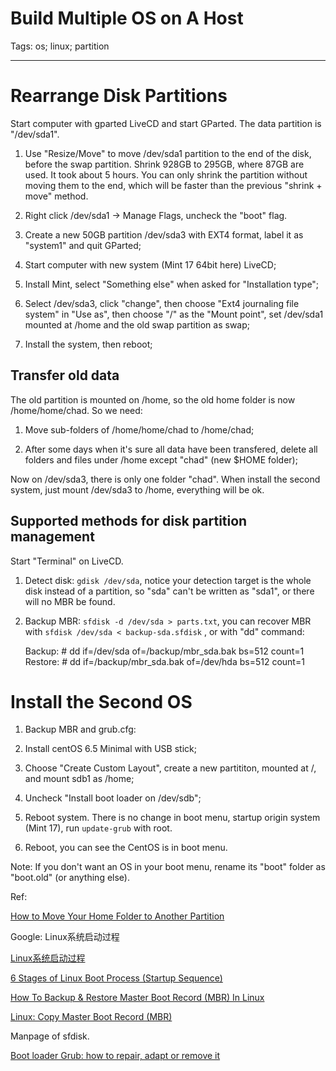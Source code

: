 # Build Multiple OS on A Host
Tags: os; linux; partition

------

# Rearrange Disk Partitions

Start computer with gparted LiveCD and start GParted. The data partition is "/dev/sda1".

1. Use "Resize/Move" to move /dev/sda1 partition to the end of the disk, before the swap partition. Shrink 928GB to 295GB, where 87GB are used. It took about 5 hours. You can only shrink the partition without moving them to the end, which will be faster than the previous "shrink + move" method.

1. Right click /dev/sda1 -> Manage Flags, uncheck the "boot" flag.

1. Create a new 50GB partition /dev/sda3 with EXT4 format, label it as "system1" and quit GParted;

1. Start computer with new system (Mint 17 64bit here) LiveCD;

1. Install Mint, select "Something else" when asked for "Installation type";

1. Select /dev/sda3, click "change", then choose "Ext4 journaling file system" in "Use as", then choose "/" as the "Mount point", set /dev/sda1 mounted at /home and the old swap partition as swap;

1. Install the system, then reboot;

## Transfer old data

The old partition is mounted on /home, so the old home folder is now /home/home/chad. So we need:

1. Move sub-folders of /home/home/chad to /home/chad; 

1. After some days when it's sure all data have been transfered, delete all folders and files under /home except "chad" (new $HOME folder);

Now on /dev/sda3, there is only one folder "chad". When install the second system, just mount /dev/sda3 to /home, everything will be ok.

## Supported methods for disk partition management

Start "Terminal" on LiveCD.

1. Detect disk: `gdisk /dev/sda`, notice  your detection target is the whole disk instead of a partition, so "sda" can't be written as "sda1", or there will no MBR be found.

1. Backup MBR: `sfdisk -d /dev/sda > parts.txt`, you can recover MBR with `sfdisk /dev/sda < backup-sda.sfdisk` , or with "dd" command:

    Backup: # dd if=/dev/sda of=/backup/mbr_sda.bak bs=512 count=1
    Restore: # dd if=/backup/mbr_sda.bak of=/dev/hda bs=512 count=1

# Install the Second OS

1. Backup MBR and grub.cfg: 

1. Install centOS 6.5 Minimal with USB stick;

1. Choose "Create Custom Layout", create a new partititon, mounted at /, and mount sdb1 as /home;

1. Uncheck "Install boot loader on /dev/sdb";

1. Reboot system. There is no change in boot menu, startup origin system (Mint 17), run `update-grub` with root.

1. Reboot, you can see the CentOS is in boot menu.

Note: If you don't want an OS in your boot menu, rename its "boot" folder as "boot.old" (or anything else).

Ref:

[How to Move Your Home Folder to Another Partition](http://www.maketecheasier.com/move-home-folder-ubuntu/)

Google: Linux系统启动过程

[Linux系统启动过程](http://keping.me/linux-boot-process/)

[6 Stages of Linux Boot Process (Startup Sequence)](http://www.thegeekstuff.com/2011/02/linux-boot-process/)

[How To Backup & Restore Master Boot Record (MBR) In Linux](http://www.lifelinux.com/how-to-backup-restore-master-boot-record-mbr-in-linux/)

[Linux: Copy Master Boot Record (MBR)](http://www.techpository.com/?page_id=123)

Manpage of sfdisk.

[Boot loader Grub: how to repair, adapt or remove it](https://sites.google.com/site/easylinuxtipsproject/grub)

